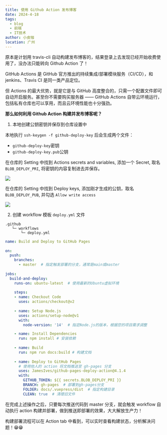 ```yaml
---
title: 使用 Github Action 发布博客
date: 2024-4-18
tags: 
  - blog
  - 前端
  - IT技术
author: 小皮咖
location: 广州  
---
```


原本是计划用 travis-cli 自动构建发布博客的，结果登录上去发现已经开始收费使用了，没办法只能转向 Github Action 了！

GitHub Actions 是 GitHub 官方推出的持续集成/部署模块服务（CI/CD），和 jenkins、Travis CI 是同一类产品定位。

但 Actions 的最大优势，就是它是与 GitHub 高度整合的，只需一个配置文件即可自动开启服务。甚至你不需要购买服务器 —— GitHub Actions 自带云环境运行，包括私有仓库也可以享用，而且云环境性能也十分强劲。

<!-- more -->

**那么如何利用 Github Action 构建并发布博客呢？**

1. 本地创建公钥密钥并保存到仓库设置中

本地执行 `ssh-keygen -f github-deploy-key` 后会生成两个文件：
- `github-deploy-key`密钥
- `github-deploy-key.pub`公钥

在仓库的 Setting 中找到 Actions secrets and variables, 添加一个 Secret, 取名 `BLOB_DEPLOY_PRI`, 将密钥的内容复制进去并保存。

![](/images/github-action-01.png)

在仓库的 Setting 中找到 Deploy keys, 添加刚才生成的公钥，取名 `BLOB_DEPLOY_PUB`, 并勾选 `Allow write access`

![](/images/github-action-02.png)

2. 创建 workflow 模板 `deploy.yml` 文件

```
.github
   └─ workflows
       └─ deploy.yml
```

```yml
name: Build and Deploy to GitHub Pages
 
on:
  push:
    branches:
      - master  # 指定触发部署的分支，通常是main或master
 
jobs:
  build-and-deploy:
    runs-on: ubuntu-latest  # 使用最新的Ubuntu虚拟环境
 
    steps:
    - name: Checkout Code
      uses: actions/checkout@v2
 
    - name: Setup Node.js
      uses: actions/setup-node@v1
      with:
        node-version: '14'  # 指定Node.js的版本，根据您的项目需求调整

    - name: Install Dependencies
      run: npm install # 安装依赖
 
    - name: Build
      run: npm run docs:build # 构建文档
 
    - name: Deploy to GitHub Pages
      # 使用他人的 action 将文档推送至 gh-pages 分支
      uses: JamesIves/github-pages-deploy-action@4.1.4 
      with:
        GITHUB_TOKEN: ${{ secrets.BLOB_DEPLOY_PRI }}
        BRANCH: gh-pages  # 部署到gh-pages分支
        FOLDER: docs/.vuepress/dist  # 指定构建目录
        CLEAN: true  # 清理旧文件
```
在完成上述操作之后，只要每次推送代码到 master 分支，就会触发 workflow 自动执行 action 构建并部署，做到推送即部署的效果，大大解放生产力！

构建部署流程可以在 Action tab 中看到，可以实时查看构建状态，分析解决问题！😁😁


<comment/>